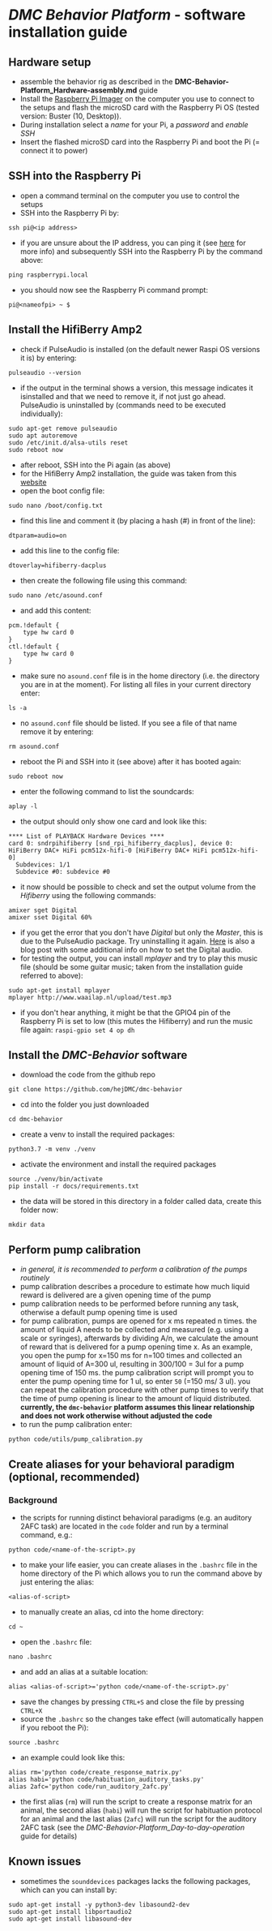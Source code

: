 # *DMC Behavior Platform* - software installation guide

## Hardware setup
- assemble the behavior rig as described in the **DMC-Behavior-Platform_Hardware-assembly.md** guide
- Install the [Raspberry Pi Imager](https://www.raspberrypi.com/software/) on the computer you use to connect to the setups and flash the microSD card with the Raspberry Pi OS (tested version: Buster (10, Desktop)).
- During installation select a *name* for your Pi, a *password* and *enable SSH*
- Insert the flashed microSD card into the Raspberry Pi and boot the Pi (= connect it to power)

## SSH into the Raspberry Pi
- open a command terminal on the computer you use to control the setups
- SSH into the Raspberry Pi by:
```
ssh pi@<ip address>
```
- if you are unsure about the IP address, you can ping it (see [here](https://www.raspberrypi.com/documentation/computers/remote-access.html#ip-address) for more info) and subsequently SSH into the Raspberry Pi by the command above:
```
ping raspberrypi.local
```
- you should now see the Raspberry Pi command prompt:
```
pi@<nameofpi> ~ $
```

## Install the HifiBerry Amp2
- check if PulseAudio is installed (on the default newer Raspi OS versions it is) by entering:
```
pulseaudio --version
```
- if the output in the terminal shows a version, this message indicates it isinstalled and that we need to remove it, if not just go ahead. PulseAudio is uninstalled by (commands need to be executed individually): 
```
sudo apt-get remove pulseaudio
sudo apt autoremove
sudo /etc/init.d/alsa-utils reset
sudo reboot now
```
- after reboot, SSH into the Pi again (as above)
- for the HifiBerry Amp2 installation, the guide was taken from this [website](http://www.waailap.nl/instruction/215/setup-hifiberry-amp2.html)
- open the boot config file:
```
sudo nano /boot/config.txt
```
- find this line and comment it (by placing a hash (#) in front of the line):
```
dtparam=audio=on
```
- add this line to the config file:
```
dtoverlay=hifiberry-dacplus
```
- then create the following file using this command:
```
sudo nano /etc/asound.conf
```
- and add this content:
```
pcm.!default {
    type hw card 0
}
ctl.!default {
    type hw card 0
}
```  

- make sure no `asound.conf` file is in the home directory (i.e. the directory you are in at the moment). For listing all files in your current directory enter:
```
ls -a
```  
- no `asound.conf` file should be listed. If you see a file of that name remove it by entering:
```
rm asound.conf
```
- reboot the Pi and SSH into it (see above) after it has booted again:
```
sudo reboot now
```
- enter the following command to list the soundcards:
```
aplay -l
```
- the output should only show one card and look like this:

```
**** List of PLAYBACK Hardware Devices ****
card 0: sndrpihifiberry [snd_rpi_hifiberry_dacplus], device 0: HiFiBerry DAC+ HiFi pcm512x-hifi-0 [HiFiBerry DAC+ HiFi pcm512x-hifi-0]
  Subdevices: 1/1
  Subdevice #0: subdevice #0
```
- it now should be possible to check and set the output volume from the *Hifiberry* using the following commands: 
```
amixer sget Digital
amixer sset Digital 60%
```
- if you get the error that you don't have *Digital* but only the *Master*, this is due to the PulseAudio package. Try uninstalling it again. [Here](https://www.hifiberry.com/blog/using-amixer/) is also a blog post with some additional info on how to set the Digital audio.
- for testing the output, you can install *mplayer* and try to play this music file (should be some guitar music; taken from the installation guide referred to above):
```
sudo apt-get install mplayer
mplayer http://www.waailap.nl/upload/test.mp3
```

- if you don't hear anything, it might be that the GPIO4 pin of the Raspberry Pi is set to low (this mutes the Hifiberry) and run the music file again:
`raspi-gpio set 4 op dh`  

## Install the *DMC-Behavior* software

- download the code from the github repo
```
git clone https://github.com/hejDMC/dmc-behavior
```
- cd into the folder you just downloaded
```
cd dmc-behavior
```
- create a venv to install the required packages:
```
python3.7 -m venv ./venv
```
- activate the environment and install the required packages
```
source ./venv/bin/activate
pip install -r docs/requirements.txt
```
- the data will be stored in this directory in a folder called data, create this folder now:
```
mkdir data
```

## Perform pump calibration
- *in general, it is recommended to perform a calibration of the pumps routinely*
- pump calibration describes a procedure to estimate how much liquid reward is delivered are a given opening time of the pump
- pump calibration needs to be performed before running any task, otherwise a default pump opening time is used
- for pump calibration, pumps are opened for x ms repeated n times. the amount of liquid A needs to be collected and measured (e.g. using a scale or syringes), afterwards by dividing A/n, we calculate the amount of reward that is delivered for a pump opening time x. As an example, you open the pump for x=150 ms for n=100 times and collected an amount of liquid of A=300 ul, resulting in 300/100 = 3ul for a pump opening time of 150 ms. the pump calibration script will prompt you to enter the pump opening time for 1 ul, so enter `50` (=150 ms/ 3 ul). you can repeat the calibration procedure with other pump times to verify that the time of pump opening is linear to the amount of liquid distributed. **currently, the `dmc-behavior` platform assumes this linear relationship and does not work otherwise without adjusted the code**
- to run the pump calibration enter:
```
python code/utils/pump_calibration.py
```

## Create aliases for your behavioral paradigm (optional, recommended)
### Background
- the scripts for running distinct behavioral paradigms (e.g. an auditory 2AFC task) are located in the `code` folder and run by a terminal command, e.g.:
```
python code/<name-of-the-script>.py
```
- to make your life easier, you can create aliases in the `.bashrc` file in the home directory of the Pi which allows you to run the command above by just entering the alias:
```
<alias-of-script>
```
- to manually create an alias, cd into the home directory:
```
cd ~
```
- open the `.bashrc` file:
```
nano .bashrc
```
- and add an alias at a suitable location:
```
alias <alias-of-script>='python code/<name-of-the-script>.py'
```
- save the changes by pressing `CTRL+S` and close the file by pressing `CTRL+X`
- source the `.bashrc` so the changes take effect (will automatically happen if you reboot the Pi):
```
source .bashrc
```
- an example could look like this:
```
alias rm='python code/create_response_matrix.py'
alias habi='python code/habituation_auditory_tasks.py'
alias 2afc='python code/run_auditory_2afc.py'
```
- the first alias (`rm`) will run the script to create a response matrix for an animal, the second alias (`habi`) will run the script for habituation protocol for an animal and the last alias (`2afc`) will run the script for the auditory 2AFC task (see the *DMC-Behavior-Platform_Day-to-day-operation* guide for details)
## Known issues
- sometimes the `sounddevices` packages lacks the following packages, which can you can install by:
```
sudo apt-get install -y python3-dev libasound2-dev
sudo apt-get install libportaudio2
sudo apt-get install libasound-dev
```

